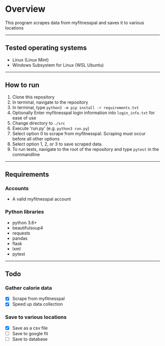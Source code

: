 # Overview #

This program scrapes data from myfitnesspal and saves it to various locations

___

## Tested operating systems ##

- Linux (Linux Mint)
- Windows Subsystem for Linux (WSL Ubuntu)

___

## How to run ##

1. Clone this repository
2. In terminal, navigate to the repository
3. In terminal, type ```python3 -m pip install -r requirements.txt```
4. Optionally Enter myfitnesspal login information into ```login_info.txt``` for ease of use
5. Change directory to ```./src```
6. Execute 'run.py' (e.g. ```python3 run.py```)
7. Select option 0 to scrape from myfitnesspal. Scraping must occur before all other options
8. Select option 1, 2, or 3 to save scraped data.
9. To run tests, navigate to the root of the repository and type ```pytest``` in the commandline

___

## Requirements ##

### Accounts ###

- A valid myfitnesspal account

### Python libraries ##

- python 3.6+
- beautifulsoup4
- requests
- pandas
- flask
- lxml
- pytest

___

## Todo ##

### Gather calorie data ##

- [x] Scrape from myfitnesspal
- [x] Speed up data collection

### Save to various locations ##

- [x] Save as a csv file
- [ ] Save to google fit
- [ ] Save to database
